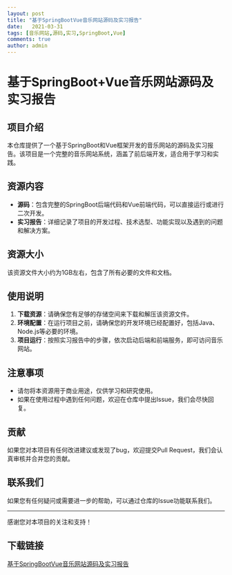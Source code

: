 ```yaml
---
layout: post
title: "基于SpringBootVue音乐网站源码及实习报告"
date:   2021-03-31
tags: [音乐网站,源码,实习,SpringBoot,Vue]
comments: true
author: admin
---
```

# 基于SpringBoot+Vue音乐网站源码及实习报告

## 项目介绍

本仓库提供了一个基于SpringBoot和Vue框架开发的音乐网站的源码及实习报告。该项目是一个完整的音乐网站系统，涵盖了前后端开发，适合用于学习和实践。

## 资源内容

- **源码**：包含完整的SpringBoot后端代码和Vue前端代码，可以直接运行或进行二次开发。
- **实习报告**：详细记录了项目的开发过程、技术选型、功能实现以及遇到的问题和解决方案。

## 资源大小

该资源文件大小约为1GB左右，包含了所有必要的文件和文档。

## 使用说明

1. **下载资源**：请确保您有足够的存储空间来下载和解压该资源文件。
2. **环境配置**：在运行项目之前，请确保您的开发环境已经配置好，包括Java、Node.js等必要的环境。
3. **项目运行**：按照实习报告中的步骤，依次启动后端和前端服务，即可访问音乐网站。

## 注意事项

- 请勿将本资源用于商业用途，仅供学习和研究使用。
- 如果在使用过程中遇到任何问题，欢迎在仓库中提出Issue，我们会尽快回复。

## 贡献

如果您对本项目有任何改进建议或发现了bug，欢迎提交Pull Request，我们会认真审核并合并您的贡献。

## 联系我们

如果您有任何疑问或需要进一步的帮助，可以通过仓库的Issue功能联系我们。

---

感谢您对本项目的关注和支持！

## 下载链接

[基于SpringBootVue音乐网站源码及实习报告](https://pan.quark.cn/s/52a2c4532698)